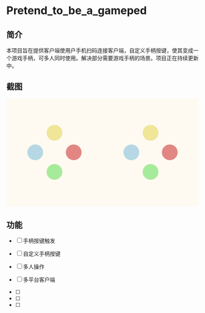 # Pretend_to_be_a_gameped



## 简介

本项目旨在提供客户端使用户手机扫码连接客户端，自定义手柄按键，使其变成一个游戏手柄，可多人同时使用。解决部分需要游戏手柄的场景。项目正在持续更新中。



## 截图

![截图](./Screenshot.png)



## 功能

- [ ] 手柄按键触发
- [ ] 自定义手柄按键
- [ ] 多人操作
- [ ] 多平台客户端



- [ ] 
- [ ] 
- [ ] 